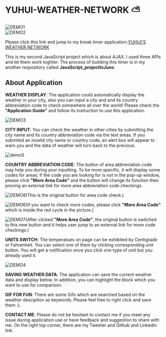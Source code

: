 # YUHUI-WEATHER-NETWORK :partly_sunny:  
  
![DEMO1](https://user-images.githubusercontent.com/84819219/133728749-6a91114b-101d-4c1c-8113-b502736e9f34.png)  
![DEMO2](https://user-images.githubusercontent.com/84819219/133728829-d14c57d6-ab98-4a67-af43-b68399c910ac.png)  
    
Please click this link and jump to my break timer application:[YUHUI'S WEATHER NETWORK](https://domaine-hugh.github.io/YUHUI-WEATHER-NETWORK/)  
    
This is my second JavaScript project which is about AJAX. I used three APIs and let them work toghter. The process of building this timer is in my another respository called __JavaScript_projectInJuno__.    
    
        
## About Application    
    
**WEATHER DISPLAY**: The application could automatically display the weather in your city, also you can input a city and and its country abbreviation code to check somewhere all over the world! Please check the __"Application Guide"__ and follow its instruction to use this application.   
      
![DEMO3](https://user-images.githubusercontent.com/84819219/133728906-3828c2db-b538-4063-935e-f5385ad66050.png)    
    
**CITY INPUT**: You can check the weather in other cities by submitting the city name and its country abbreviation code via the text areas. If you submited an invalid city name or country code, an alert box will appear to warn you and the data of weather will turn back to the previous.
    
![demo5](https://user-images.githubusercontent.com/84819219/133728978-b0f427ca-8488-405e-ada4-c1c92f6b52e4.png)    
        
**COUNTRY ABBREVIATION CODE**: The button of area abbreviation code may help you during your inputting. To be more specific, it will display some codes for areas; if the code you are looking for is not in the pop-up window, please click __"More Area Code"__ and the button will change its function then proving an external link for more area abbreviation code checkings.     
    
![DEMO8](https://user-images.githubusercontent.com/84819219/133729032-ae6305a2-c0f2-4292-bfcc-0a7e803e2e65.png)(This is the original button for area code check.)      
    
![DEMO6](https://user-images.githubusercontent.com/84819219/133728995-2e7d0339-5cc4-4461-bff9-13fa9ce1b5bb.png)(If you want to check more codes, please click __"More Area Code"__ which is inside the red cycle in the picture.)    
    
![DEMO7](https://user-images.githubusercontent.com/84819219/133729020-12838994-7ae8-4af5-a638-755758ff295c.png)(After clicked __"More Area Code"__, the original button is switched to this new button and it helps user jump to an external link for more code checkings.)   
      
**UNITS SWITCH**: The temperatues on page can be exhibited by Centigrade or Fahrenheit. You can select one of them by clicking corresponding unit button. You will get a notification once you click one type of unit but you already used it.    
        
![DEMO4](https://user-images.githubusercontent.com/84819219/133728956-a4a6e7f7-ad97-4846-9da9-90d2ec848dc2.png)    
        
**SAVING WEATHER DATA**: The application can save the current weather data and display below. In addition, you can highlight the block which you want to use for comparison.    

**GIF FOR FUN**: There are some Gifs which are searched based on the weather desciption as keywords. Please feel free to right click and save them :).    
    
**CONTACT ME**: Please do not be hesitant to contact me if you meet any issue during application use or have feedback and suggestion to share with me. On the right top corner, there are my Tweeter and Github and Linkedin link.  
